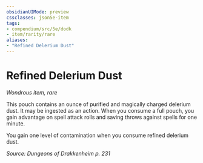 ```yaml
---
obsidianUIMode: preview
cssclasses: json5e-item
tags:
- compendium/src/5e/dodk
- item/rarity/rare
aliases: 
- "Refined Delerium Dust"
---
```

# Refined Delerium Dust
*Wondrous item, rare*  


This pouch contains an ounce of purified and magically charged delerium dust. It may be ingested as an action. When you consume a full pouch, you gain advantage on spell attack rolls and saving throws against spells for one minute.

You gain one level of contamination when you consume refined delerium dust.

*Source: Dungeons of Drakkenheim p. 231*